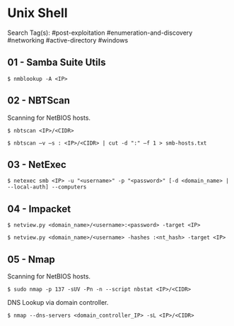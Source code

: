 # Unix Shell

Search Tag(s): #post-exploitation #enumeration-and-discovery #networking #active-directory #windows

## 01 - Samba Suite Utils

```
$ nmblookup -A <IP>
```

## 02 - NBTScan

Scanning for NetBIOS hosts.

```
$ nbtscan <IP>/<CIDR>

$ nbtscan –v –s : <IP>/<CIDR> | cut -d ":" –f 1 > smb-hosts.txt
```

## 03 - NetExec

```
$ netexec smb <IP> -u "<username>" -p "<password>" [-d <domain_name> | --local-auth] --computers
```

## 04 - Impacket

```
$ netview.py <domain_name>/<username>:<password> -target <IP>

$ netview.py <domain_name>/<username> -hashes :<nt_hash> -target <IP>
```

## 05 - Nmap

Scanning for NetBIOS hosts.

```
$ sudo nmap -p 137 -sUV -Pn -n --script nbstat <IP>/<CIDR>
```

DNS Lookup via domain controller.

```
$ nmap --dns-servers <domain_controller_IP> -sL <IP>/<CIDR>
```